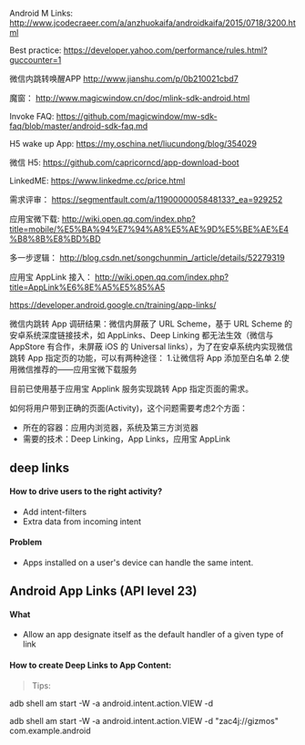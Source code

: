 Android M Links:
http://www.jcodecraeer.com/a/anzhuokaifa/androidkaifa/2015/0718/3200.html

Best practice:
https://developer.yahoo.com/performance/rules.html?guccounter=1

微信内跳转唤醒APP
http://www.jianshu.com/p/0b210021cbd7

魔窗：
http://www.magicwindow.cn/doc/mlink-sdk-android.html

Invoke FAQ:
https://github.com/magicwindow/mw-sdk-faq/blob/master/android-sdk-faq.md

H5 wake up App:
https://my.oschina.net/liucundong/blog/354029

微信 H5:
https://github.com/capricorncd/app-download-boot

LinkedME:
https://www.linkedme.cc/price.html

需求评审：
https://segmentfault.com/a/1190000005848133?_ea=929252

应用宝微下载:
http://wiki.open.qq.com/index.php?title=mobile/%E5%BA%94%E7%94%A8%E5%AE%9D%E5%BE%AE%E4%B8%8B%E8%BD%BD

多一步逻辑：
http://blog.csdn.net/songchunmin_/article/details/52279319

应用宝 AppLink 接入：
http://wiki.open.qq.com/index.php?title=AppLink%E6%8E%A5%E5%85%A5

https://developer.android.google.cn/training/app-links/

微信内跳转 App
调研结果：微信内屏蔽了 URL Scheme，基于 URL Scheme 的安卓系统深度链接技术，如 AppLinks、Deep Linking 都无法生效（微信与 AppStore 有合作，未屏蔽 iOS 的 Universal links），为了在安卓系统内实现微信跳转 App 指定页的功能，可以有两种途径：
1.让微信将 App 添加至白名单
2.使用微信推荐的——应用宝微下载服务

目前已使用基于应用宝 Applink 服务实现跳转 App 指定页面的需求。

如何将用户带到正确的页面(Activity)，这个问题需要考虑2个方面：
+ 所在的容器：应用内浏览器，系统及第三方浏览器
+ 需要的技术：Deep Linking，App Links，应用宝 AppLink


## deep links
#### How to drive users to the right activity?
+ Add intent-filters
+ Extra data from incoming intent

#### Problem
+ Apps installed on a user's device can handle the same intent.

## Android App Links (API level 23)
#### What
+ Allow an app designate itself as the default handler of a given type of link
#### How to create Deep Links to App Content:

<activity
    android:name="com.zac4j.ui.GizmosActivity"
    android:label="@string/title_gizmos" >
    <intent-filter android:label="@string/filter_view_http_gizmos">
        <action android:name="android.intent.action.VIEW" />
        <category android:name="android.intent.category.DEFAULT" />
        <category android:name="android.intent.category.BROWSABLE" />
        <!-- Accepts URIs that begin with "http://www.zac4j.com/gizmos” -->
        <data android:scheme="http"
              android:host="www.zac4j.com"
              android:pathPrefix="/gizmos" />
        <!-- note that the leading "/" is required for pathPrefix-->
    </intent-filter>
    <intent-filter android:label="@string/filter_view_example_gizmos">
        <action android:name="android.intent.action.VIEW" />
        <category android:name="android.intent.category.DEFAULT" />
        <category android:name="android.intent.category.BROWSABLE" />
        <!-- Accepts URIs that begin with "zac4j://gizmos” -->
        <data android:scheme="zac4j"
              android:host="gizmos" />
    </intent-filter>
</activity>

> Tips:
<intent-filter>
  <action android:name="android.intent.action.VIEW" />
	<category android:name="android.intent.category.DEFAULT" />
	<category android:name="android.intent.category.BROWSABLE" />
  <data android:scheme="https" android:host="www.example.com" />
  <data android:scheme="app" android:host="open.my.app" />
</intent-filter>

adb shell am start
        -W -a android.intent.action.VIEW
        -d <URI> <PACKAGE>

adb shell am start
        -W -a android.intent.action.VIEW
        -d "zac4j://gizmos" com.example.android